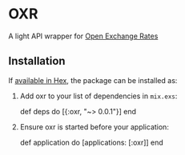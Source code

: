 # OXR

A light API wrapper for [Open Exchange Rates](https://openexchangerates.org)

## Installation

If [available in Hex](https://hex.pm/docs/publish), the package can be installed as:

  1. Add oxr to your list of dependencies in `mix.exs`:

        def deps do
          [{:oxr, "~> 0.0.1"}]
        end

  2. Ensure oxr is started before your application:

        def application do
          [applications: [:oxr]]
        end
